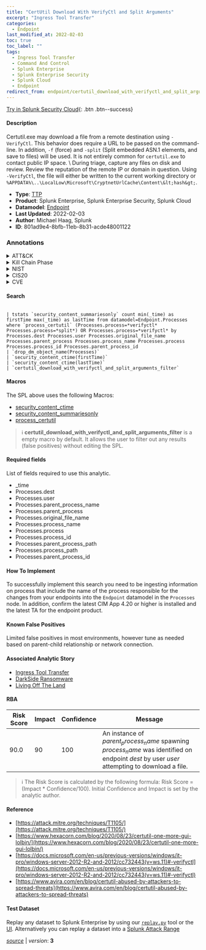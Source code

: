 ```yaml
---
title: "CertUtil Download With VerifyCtl and Split Arguments"
excerpt: "Ingress Tool Transfer"
categories:
  - Endpoint
last_modified_at: 2022-02-03
toc: true
toc_label: ""
tags:
  - Ingress Tool Transfer
  - Command And Control
  - Splunk Enterprise
  - Splunk Enterprise Security
  - Splunk Cloud
  - Endpoint
redirect_from: endpoint/certutil_download_with_verifyctl_and_split_arguments/
---
```




[Try in Splunk Security Cloud](https://www.splunk.com/en_us/cyber-security.html){: .btn .btn--success}

#### Description

Certutil.exe may download a file from a remote destination using `-VerifyCtl`. This behavior does require a URL to be passed on the command-line. In addition, `-f` (force) and `-split` (Split embedded ASN.1 elements, and save to files) will be used. It is not entirely common for `certutil.exe` to contact public IP space. \ During triage, capture any files on disk and review. Review the reputation of the remote IP or domain in question. Using `-VerifyCtl`, the file will either be written to the current working directory or `%APPDATA%\..\LocalLow\Microsoft\CryptnetUrlCache\Content\&lt;hash&gt;`. 

- **Type**: [TTP](https://github.com/splunk/security_content/wiki/Detection-Analytic-Types)
- **Product**: Splunk Enterprise, Splunk Enterprise Security, Splunk Cloud
- **Datamodel**: [Endpoint](https://docs.splunk.com/Documentation/CIM/latest/User/Endpoint)
- **Last Updated**: 2022-02-03
- **Author**: Michael Haag, Splunk
- **ID**: 801ad9e4-8bfb-11eb-8b31-acde48001122

### Annotations
<details>
  <summary>ATT&CK</summary>

<div markdown="1">

#### [ATT&CK](https://attack.mitre.org/)

| ID          | Technique   | Tactic         |
| ----------- | ----------- |--------------- |
| [T1105](https://attack.mitre.org/techniques/T1105/) | Ingress Tool Transfer | Command And Control |

</div>
</details>


<details>
  <summary>Kill Chain Phase</summary>

<div markdown="1">

* Command and Control


</div>
</details>


<details>
  <summary>NIST</summary>

<div markdown="1">

* DE.CM



</div>
</details>

<details>
  <summary>CIS20</summary>

<div markdown="1">

* CIS 10



</div>
</details>

<details>
  <summary>CVE</summary>

<div markdown="1">


</div>
</details>


#### Search

```

| tstats `security_content_summariesonly` count min(_time) as firstTime max(_time) as lastTime from datamodel=Endpoint.Processes where `process_certutil` (Processes.process=*verifyctl* Processes.process=*split*) OR Processes.process=*verifyctl* by Processes.dest Processes.user Processes.original_file_name Processes.parent_process Processes.process_name Processes.process Processes.process_id Processes.parent_process_id 
| `drop_dm_object_name(Processes)` 
| `security_content_ctime(firstTime)` 
| `security_content_ctime(lastTime)` 
| `certutil_download_with_verifyctl_and_split_arguments_filter`
```

#### Macros
The SPL above uses the following Macros:
* [security_content_ctime](https://github.com/splunk/security_content/blob/develop/macros/security_content_ctime.yml)
* [security_content_summariesonly](https://github.com/splunk/security_content/blob/develop/macros/security_content_summariesonly.yml)
* [process_certutil](https://github.com/splunk/security_content/blob/develop/macros/process_certutil.yml)

> :information_source:
> **certutil_download_with_verifyctl_and_split_arguments_filter** is a empty macro by default. It allows the user to filter out any results (false positives) without editing the SPL.



#### Required fields
List of fields required to use this analytic.
* _time
* Processes.dest
* Processes.user
* Processes.parent_process_name
* Processes.parent_process
* Processes.original_file_name
* Processes.process_name
* Processes.process
* Processes.process_id
* Processes.parent_process_path
* Processes.process_path
* Processes.parent_process_id



#### How To Implement
To successfully implement this search you need to be ingesting information on process that include the name of the process responsible for the changes from your endpoints into the `Endpoint` datamodel in the `Processes` node. In addition, confirm the latest CIM App 4.20 or higher is installed and the latest TA for the endpoint product.
#### Known False Positives
Limited false positives in most environments, however tune as needed based on parent-child relationship or network connection.

#### Associated Analytic Story
* [Ingress Tool Transfer](/stories/ingress_tool_transfer)
* [DarkSide Ransomware](/stories/darkside_ransomware)
* [Living Off The Land](/stories/living_off_the_land)




#### RBA

| Risk Score  | Impact      | Confidence   | Message      |
| ----------- | ----------- |--------------|--------------|
| 90.0 | 90 | 100 | An instance of $parent_process_name$ spawning $process_name$ was identified on endpoint $dest$ by user $user$ attempting to download a file. |


> :information_source:
> The Risk Score is calculated by the following formula: Risk Score = (Impact * Confidence/100). Initial Confidence and Impact is set by the analytic author.


#### Reference

* [https://attack.mitre.org/techniques/T1105/](https://attack.mitre.org/techniques/T1105/)
* [https://www.hexacorn.com/blog/2020/08/23/certutil-one-more-gui-lolbin/](https://www.hexacorn.com/blog/2020/08/23/certutil-one-more-gui-lolbin/)
* [https://docs.microsoft.com/en-us/previous-versions/windows/it-pro/windows-server-2012-R2-and-2012/cc732443(v=ws.11)#-verifyctl](https://docs.microsoft.com/en-us/previous-versions/windows/it-pro/windows-server-2012-R2-and-2012/cc732443(v=ws.11)#-verifyctl)
* [https://www.avira.com/en/blog/certutil-abused-by-attackers-to-spread-threats](https://www.avira.com/en/blog/certutil-abused-by-attackers-to-spread-threats)



#### Test Dataset
Replay any dataset to Splunk Enterprise by using our [`replay.py`](https://github.com/splunk/attack_data#using-replaypy) tool or the [UI](https://github.com/splunk/attack_data#using-ui).
Alternatively you can replay a dataset into a [Splunk Attack Range](https://github.com/splunk/attack_range#replay-dumps-into-attack-range-splunk-server)




[*source*](https://github.com/splunk/security_content/tree/develop/detections/endpoint/certutil_download_with_verifyctl_and_split_arguments.yml) \| *version*: **3**